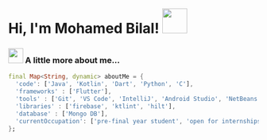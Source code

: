 <h1> Hi, I'm Mohamed Bilal! <img src="https://media.giphy.com/media/mGcNjsfWAjY5AEZNw6/giphy.gif" width="50"></h1>
<!-- <img align='right' src="https://media.tenor.com/DgUdts9x9XoAAAAi/roo-discord-emote.gif" width="230"> -->
<!-- <img align='right' src="https://media.tenor.com/5bv_BndNtRQAAAAi/endingbrowsing.gif" width="250"> -->

### <img src="https://media.tenor.com/x6_xEJ29iV8AAAAi/freakmeaning-fre4k.gif" width="30"> A little more about me...  
```dart
final Map<String, dynamic> aboutMe = { 
  'code': ['Java', 'Kotlin', 'Dart', 'Python', 'C'], 
  'frameworks' : ['Flutter'],
  'tools' : ['Git', 'VS Code', 'IntelliJ', 'Android Studio', 'NetBeans', 'Postman'],
  'libraries' : ['firebase', 'ktlint', 'hilt'],
  'database' : ['Mongo DB'],
  'currentOccupation': ['pre-final year student', 'open for internships'], 
};
```
